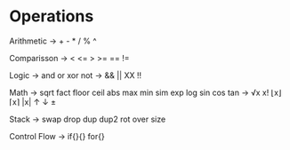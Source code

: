 # Operations

Arithmetic    ->  + - * / % ^

Comparisson   ->  < <= > >= == !=

Logic         ->  and  or  xor  not
              ->  &&   ||  XX   !!

Math          ->  sqrt  fact  floor  ceil  abs  max  min  sim  exp  log  sin  cos  tan
              ->  √x    x!    ⌊x⌋     ⌈x⌉   |x|   ↑    ↓    ±  

Stack         -> swap  drop  dup  dup2  rot  over size

Control Flow  -> if{}{}  for{}